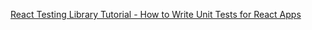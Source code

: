 
[React Testing Library Tutorial - How to Write Unit Tests for React Apps](https://www.freecodecamp.org/news/write-unit-tests-using-react-testing-library)

